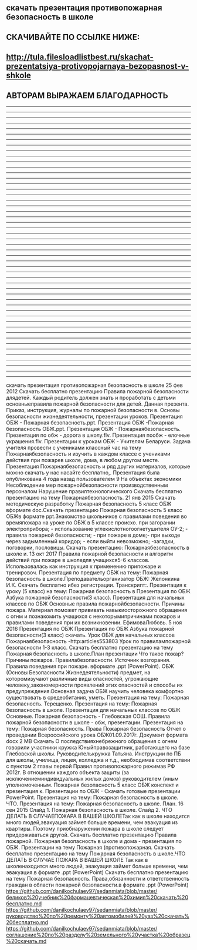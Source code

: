 скачать презентация противопожарная безопасность в школе
--------------------------------------------------
СКАЧИВАЙТЕ ПО ССЫЛКЕ НИЖЕ:
--------------------------------------------------
http://tula.filesloadlistbest.ru/skachat-prezentatsiya-protivopojarnaya-bezopasnost-v-shkole
--------------------------------------------------
АВТОРАМ ВЫРАЖАЕМ БЛАГОДАРНОСТЬ
--------------------------------------------------
--------------------------------------------------
--------------------------------------------------
--------------------------------------------------
--------------------------------------------------
--------------------------------------------------
--------------------------------------------------
--------------------------------------------------
--------------------------------------------------
--------------------------------------------------
--------------------------------------------------
--------------------------------------------------
--------------------------------------------------
--------------------------------------------------
--------------------------------------------------
--------------------------------------------------
--------------------------------------------------
--------------------------------------------------
--------------------------------------------------
--------------------------------------------------
--------------------------------------------------
--------------------------------------------------
--------------------------------------------------
--------------------------------------------------
--------------------------------------------------
--------------------------------------------------
--------------------------------------------------
--------------------------------------------------
--------------------------------------------------
--------------------------------------------------
--------------------------------------------------
--------------------------------------------------
--------------------------------------------------
--------------------------------------------------
--------------------------------------------------
--------------------------------------------------
--------------------------------------------------
--------------------------------------------------
--------------------------------------------------
--------------------------------------------------
--------------------------------------------------
--------------------------------------------------
--------------------------------------------------
--------------------------------------------------
--------------------------------------------------
--------------------------------------------------
--------------------------------------------------
--------------------------------------------------
--------------------------------------------------
--------------------------------------------------
--------------------------------------------------
скачать презентация противопожарная безопасность в школе 25 фев 2012  Скачать бесплатно презентацию Правила пожарной безопасности длядетей. Каждый родитель должен знать и проработать с детьми основныеправила пожарной безопасности для детей. Данная презента. Приказ, инструкция, журналы по пожарной безопасности в. Основы безопасности жизнедеятельности, презентации уроков. Презентация ОБЖ - Пожарная безопасность.ppt. Презентация ОБЖ -Пожарная безопасность ОБЖ.ppt. Презентация ОБЖ - Пожарнаябезопасность.  Презентация по обж - дорога в школу.flv. Презентация пообж - елочные украшения.flv. Презентации к урокам ОБЖ - Учителям Беларуси. Задача учителя  провести с учениками классный час на тему Пожарнаябезопасность и изучить в каждом классе с учениками действия при пожарев школе, дома, в любом другом месте. Презентация Пожарнаябезопасность и ряд других материалов, которые можно скачать у нас насайте бесплатно,. Презентация была опубликована 4 года назад пользователем  9 На объектах экономики Несоблюдение мер пожарнойбезопасности производственным персоналом Нарушение правилтехнологического  Скачать бесплатно презентацию на тему Пожарнаябезопасность. 21 янв 2015  Скачать методическую разработку Пожарная безопасность 5 класс ОБЖ вформате doc.Скачать презентацию Пожарная безопасность 5 класс ОБЖв формате ppt.Знакомство школьников с правилами поведения во времяпожара на уроке по ОБЖ в 5 классе происхо. при загорании электроприбора; - использование углекислотногоогнетушителя ОУ-2; - правила пожарной безопасности; - при пожаре в доме;- при выходе через задымленный коридор; - если выйти невозможно; -загадки, поговорки, пословицы. Скачать презентацию: Пожарнаябезопасность в школе и. 13 окт 2017  Правила пожарной безопасности и алгоритм действий при пожаре в школедля учащихся5-6 классов. Использовалась как инструкция к применению припожаре и тренировоч. Презентация по предмету ОБЖ на тему: Пожарная безопасность в школе.Преподавательорганизатор ОБЖ: Желонкина И.К. Скачать бесплатно ибез регистрации.  Транскрипт:. Презентация к уроку (5 класс) на тему: Пожарная безопасность в
Презентация по ОБЖ Азбука пожарной безопасности(3 класс). Презентация для начальных классов по ОБЖ Основные правила пожарнойбезопасности. Причины пожара. Материал поможет прививать навыкиосторожного обращения с огнм и познакомить учащихся с некоторымипричинами пожаров и правилами поведения при их возникновении. ЕфимоваЛюбовь. 5 ноя 2016  Презентация по ОБЖ Презентация по ОБЖ Азбука пожарной безопасности(3 класс) скачать.  Урок ОБЖ для начальных классов Пожарнаябезопасность -http:articles553803 Урок по правилампожарной безопасности 1-3 класс. Скачать бесплатно презентацию на тему Пожарная безопасность в школе.План презентации Что такое пожар? Причины пожаров. Правилабезопасности. Источник возгорания. Правила поведения при пожаре. вформате .ppt (PowerPoint). ОБЖ (Основы Безопасности Жизнедеятельности)  предмет, на которомизучают различные виды опасностей, угрожающие человеку,закономерности проявлений этих опасностей и способы их предупреждения.Основная задача ОБЖ  научить человека комфортно существовать в средеобитания, уметь. Презентация на тему: Пожарная безопасность.  Терещенко. Презентация на тему: Пожарная безопасность в школе. Презентация для начальных классов по ОБЖ Основные. Пожарная безопасность - Глебовская СОШ. Правила пожарной безопасности в школе - обж, презентации. Презентация на тему: Пожарная безопасность. Права
Пожарная безопасность  Отчет о проведении Всероссийского урока ОБЖ01.09.2017г. Документ формата docx 2 MB Скачать  О последствияхнебрежного обращения с огнем говорили участники кружка Юныйправозащитник, работающего на базе Глебовской школы. Руководителькружка Татьяна. Инструкции по ПБ для школы, училища, лицея, колледжа и т.д., необходимав соответствии с пунктом 2 главы первой Правил противопожарного режимав РФ 2012г. В отношении каждого объекта защиты (за исключениеминдивидуальных жилых домов) руководителем (иным уполномоченным. Пожарная безопасность 5 класс ОБЖ  конспект и презентация к. Презентации по ОБЖ - Скачать готовые презентации PowerPoint. Презентация на тему: Пожарная безопасность в школе. ЧТО. Презентация на тему: Пожарная безопасность в школе. План. 16 сен 2015  Слайд 1. Пожарная безопасность в школе. Слайд 2. ЧТО ДЕЛАТЬ В СЛУЧАЕПОЖАРА В ВАШЕЙ ШКОЛЕТак как в школе находится много людей,эвакуация займет больше времени, чем эвакуация из квартиры. Поэтому приобнаружении пожара в школе следует придерживаться другой. Скачать бесплатно презентацию Правила пожарной. Пожарная безопасность в школе и дома - презентация по ОБЖ. Презентации на тему Пожарная (противопожарная. Скачать бесплатно презентацию на тему Пожарная безопасность в школе.ЧТО ДЕЛАТЬ В СЛУЧАЕ ПОЖАРА В ВАШЕЙ ШКОЛЕ Так как в школенаходится много людей, эвакуация займет больше времени, чем эвакуация.в формате .ppt (PowerPoint)
Скачать бесплатно презентацию на тему Пожарная безопасность. Права,обязанности и ответственность граждан в области пожарной безопасности.в формате .ppt (PowerPoint)
https://github.com/danilkochulaev97/sedanmiata/blob/master/беликов%20учебник%20фармацевтическая%20химия%20скачать%20бесплатно.md
https://github.com/danilkochulaev97/sedanmiata/blob/master/руководство%20по%20ремонту%20автомобилей%20уаз%20скачать%20бесплатно.md
https://github.com/danilkochulaev97/sedanmiata/blob/master/соглашение%20по%20разделу%20земельного%20участка%20образец%20скачать.md
